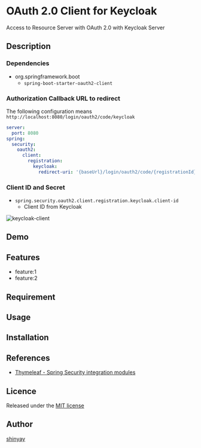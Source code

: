 # OAuth 2.0 Client for Keycloak

Access to Resource Server with OAuth 2.0 with Keycloak Server

## Description
### Dependencies
- org.springframework.boot
  - `spring-boot-starter-oauth2-client`

### Authorization Callback URL to redirect
The following configuration means `http://localhost:8080/login/oauth2/code/keycloak`

```yaml
server:
  port: 8080
spring:
  security:
    oauth2:
      client:
        registration:
          keycloak:
            redirect-uri: '{baseUrl}/login/oauth2/code/{registrationId}'
```

### Client ID and Secret
- `spring.security.oauth2.client.registration.keycloak.client-id`
  - Client ID from Keycloak

![keycloak-client](https://user-images.githubusercontent.com/3072734/125216118-1c548500-e2f8-11eb-9000-f6340c07dcd6.png)

## Demo

## Features

- feature:1
- feature:2

## Requirement

## Usage

## Installation

## References
- [Thymeleaf - Spring Security integration modules](https://github.com/thymeleaf/thymeleaf-extras-springsecurity)

## Licence

Released under the [MIT license](https://gist.githubusercontent.com/shinyay/56e54ee4c0e22db8211e05e70a63247e/raw/34c6fdd50d54aa8e23560c296424aeb61599aa71/LICENSE)

## Author

[shinyay](https://github.com/shinyay)
